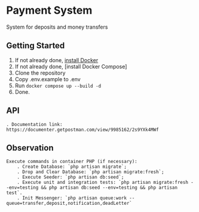 # Payment System
 System for deposits and money transfers

## Getting Started
1. If not already done, [install Docker](https://docs.docker.com/install/)
2. If not already done, [install Docker Compose]
3. Clone the repository
4. Copy .env.example to .env
6. Run `docker compose up --build -d`
9. Done.

## API
    . Documentation link: https://documenter.getpostman.com/view/9985162/2s9YXk4MWf

## Observation
    Execute commands in container PHP (if necessary): 
        . Create Database: `php artisan migrate`;
        . Drop and Clear Database: `php artisan migrate:fresh`;
        . Execute Seeder: `php artisan db:seed`;
        . Execute unit and integration tests: `php artisan migrate:fresh --env=testing && php artisan db:seed --env=testing && php artisan test`.
        . Init Messenger: `php artisan queue:work --queue=transfer,deposit,notification,deadLetter`